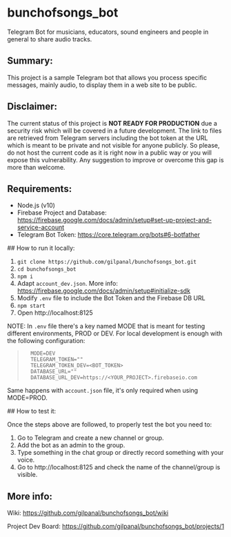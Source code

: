 # bunchofsongs_bot
Telegram Bot for musicians, educators, sound engineers and people in general to share audio tracks.

## Summary:

This project is a sample Telegram bot that allows you process specific messages, mainly audio, to display them in a web site to be public.

## Disclaimer:
The current status of this project is **NOT READY FOR PRODUCTION** due a security risk which will be covered in a future development. The link to files are retrieved from Telegram servers including the bot token at the URL which is meant to be private and not visible for anyone publicly. So please, do not host the current code as it is right now in a public way or you will expose this vulnerability. Any suggestion to improve or overcome this gap is more than welcome.

## Requirements:
- Node.js (v10)
- Firebase Project and Database: https://firebase.google.com/docs/admin/setup#set-up-project-and-service-account
- Telegram Bot Token: https://core.telegram.org/bots#6-botfather

## How to run it locally:
1. `git clone https://github.com/gilpanal/bunchofsongs_bot.git`
2. `cd bunchofsongs_bot`
3. `npm i`
5. Adapt `account_dev.json`. More info: https://firebase.google.com/docs/admin/setup#initialize-sdk
6. Modify `.env` file to include the Bot Token and the Firebase DB URL
7. `npm start`
8. Open http://localhost:8125

NOTE: In `.env` file there's a key named MODE that is meant for testing different environments, PROD or DEV. 
For local development is enough with the following configuration:

>       MODE=DEV
>       TELEGRAM_TOKEN=""
>       TELEGRAM_TOKEN_DEV=<BOT_TOKEN>
>       DATABASE_URL=""
>       DATABASE_URL_DEV=https://<YOUR_PROJECT>.firebaseio.com

Same happens with `account.json` file, it's only required when using MODE=PROD.

## How to test it:

Once the steps above are followed, to properly test the bot you need to:

1. Go to Telegram and create a new channel or group.
2. Add the bot as an admin to the group.
3. Type something in the chat group or directly record something with your voice.
4. Go to http://localhost:8125 and check the name of the channel/group is visible.

## More info:

Wiki: https://github.com/gilpanal/bunchofsongs_bot/wiki

Project Dev Board: https://github.com/gilpanal/bunchofsongs_bot/projects/1

